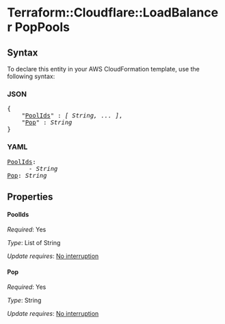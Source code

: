 # Terraform::Cloudflare::LoadBalancer PopPools

## Syntax

To declare this entity in your AWS CloudFormation template, use the following syntax:

### JSON

<pre>
{
    "<a href="#poolids" title="PoolIds">PoolIds</a>" : <i>[ String, ... ]</i>,
    "<a href="#pop" title="Pop">Pop</a>" : <i>String</i>
}
</pre>

### YAML

<pre>
<a href="#poolids" title="PoolIds">PoolIds</a>: <i>
      - String</i>
<a href="#pop" title="Pop">Pop</a>: <i>String</i>
</pre>

## Properties

#### PoolIds

_Required_: Yes

_Type_: List of String

_Update requires_: [No interruption](https://docs.aws.amazon.com/AWSCloudFormation/latest/UserGuide/using-cfn-updating-stacks-update-behaviors.html#update-no-interrupt)

#### Pop

_Required_: Yes

_Type_: String

_Update requires_: [No interruption](https://docs.aws.amazon.com/AWSCloudFormation/latest/UserGuide/using-cfn-updating-stacks-update-behaviors.html#update-no-interrupt)

